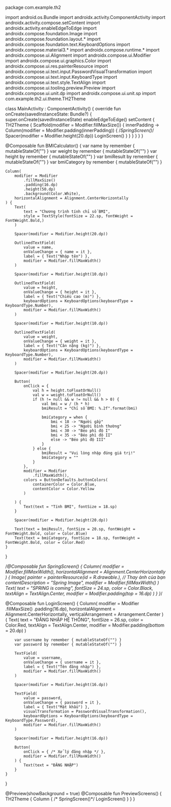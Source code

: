 package com.example.th2

import android.os.Bundle
import androidx.activity.ComponentActivity
import androidx.activity.compose.setContent
import androidx.activity.enableEdgeToEdge
import androidx.compose.foundation.Image
import androidx.compose.foundation.layout.*
import androidx.compose.foundation.text.KeyboardOptions
import androidx.compose.material3.*
import androidx.compose.runtime.*
import androidx.compose.ui.Alignment
import androidx.compose.ui.Modifier
import androidx.compose.ui.graphics.Color
import androidx.compose.ui.res.painterResource
import androidx.compose.ui.text.input.PasswordVisualTransformation
import androidx.compose.ui.text.input.KeyboardType
import androidx.compose.ui.text.style.TextAlign
import androidx.compose.ui.tooling.preview.Preview
import androidx.compose.ui.unit.dp
import androidx.compose.ui.unit.sp
import com.example.th2.ui.theme.TH2Theme

class MainActivity : ComponentActivity() {
    override fun onCreate(savedInstanceState: Bundle?) {
        super.onCreate(savedInstanceState)
        enableEdgeToEdge()
        setContent {
            TH2Theme {
                Scaffold(modifier = Modifier.fillMaxSize()) { innerPadding ->
                    Column(modifier = Modifier.padding(innerPadding)) {
                        /*SpringScreen()*/
                        Spacer(modifier = Modifier.height(20.dp))
                        LoginScreen()
                    }
                }
            }
        }
    }
}

@Composable
fun BMICalculator() {
    var name by remember { mutableStateOf("") }
    var weight by remember { mutableStateOf("") }
    var height by remember { mutableStateOf("") }
    var bmiResult by remember { mutableStateOf("") }
    var bmiCategory by remember { mutableStateOf("") }

    Column(
        modifier = Modifier
            .fillMaxSize()
            .padding(16.dp)
            .height(50.dp)
            .background(Color.White),
        horizontalAlignment = Alignment.CenterHorizontally
    ) {
        Text(
            text = "Chương trình tính chỉ số BMI",
            style = TextStyle(fontSize = 22.sp, fontWeight = FontWeight.Bold,)
        )

        Spacer(modifier = Modifier.height(20.dp))

        OutlinedTextField(
            value = name,
            onValueChange = { name = it },
            label = { Text("Nhập tên") },
            modifier = Modifier.fillMaxWidth()
        )

        Spacer(modifier = Modifier.height(10.dp))

        OutlinedTextField(
            value = height,
            onValueChange = { height = it },
            label = { Text("Chiều cao (m)") },
            keyboardOptions = KeyboardOptions(keyboardType = KeyboardType.Number),
            modifier = Modifier.fillMaxWidth()
        )

        Spacer(modifier = Modifier.height(10.dp))

        OutlinedTextField(
            value = weight,
            onValueChange = { weight = it },
            label = { Text("Cân nặng (kg)") },
            keyboardOptions = KeyboardOptions(keyboardType = KeyboardType.Number),
            modifier = Modifier.fillMaxWidth()
        )

        Spacer(modifier = Modifier.height(20.dp))

        Button(
            onClick = {
                val h = height.toFloatOrNull()
                val w = weight.toFloatOrNull()
                if (h != null && w != null && h > 0) {
                    val bmi = w / (h * h)
                    bmiResult = "Chỉ số BMI: %.2f".format(bmi)

                    bmiCategory = when {
                        bmi < 18 -> "Người gầy"
                        bmi < 25 -> "Người bình thường"
                        bmi < 30 -> "Béo phì độ I"
                        bmi < 35 -> "Béo phì độ II"
                        else -> "Béo phì độ III"
                    }
                } else {
                    bmiResult = "Vui lòng nhập đúng giá trị!"
                    bmiCategory = ""
                }
            },
            modifier = Modifier
                .fillMaxWidth(),
            colors = ButtonDefaults.buttonColors(
                containerColor = Color.Blue,
                contentColor = Color.Yellow
            )

        ) {
            Text(text = "Tính BMI", fontSize = 18.sp)
        }

        Spacer(modifier = Modifier.height(20.dp))

        Text(text = bmiResult, fontSize = 20.sp, fontWeight = FontWeight.Bold, color = Color.Blue)
        Text(text = bmiCategory, fontSize = 18.sp, fontWeight = FontWeight.Bold, color = Color.Red)
    }
}








/*@Composable
fun SpringScreen() {
    Column(
        modifier = Modifier.fillMaxWidth(),
        horizontalAlignment = Alignment.CenterHorizontally
    ) {
        Image(
            painter = painterResource(id = R.drawable.), // Thay ảnh của bạn
            contentDescription = "Spring Image",
            modifier = Modifier.fillMaxWidth()
        )
        Text(
            text = "SPRING is coming",
            fontSize = 24.sp,
            color = Color.Black,
            textAlign = TextAlign.Center,
            modifier = Modifier.padding(top = 16.dp)
        )
    }
}*/

@Composable
fun LoginScreen() {
    Column(
        modifier = Modifier
            .fillMaxSize()
            .padding(16.dp),
        horizontalAlignment = Alignment.CenterHorizontally,
        verticalArrangement = Arrangement.Center
    ) {
        Text(
            text = "ĐĂNG NHẬP HỆ THỐNG",
            fontSize = 26.sp,
            color = Color.Red,
            textAlign = TextAlign.Center,
            modifier = Modifier.padding(bottom = 20.dp)
        )

        var username by remember { mutableStateOf("") }
        var password by remember { mutableStateOf("") }

        TextField(
            value = username,
            onValueChange = { username = it },
            label = { Text("Tên đăng nhập") },
            modifier = Modifier.fillMaxWidth()
        )

        Spacer(modifier = Modifier.height(16.dp))

        TextField(
            value = password,
            onValueChange = { password = it },
            label = { Text("Mật khẩu") },
            visualTransformation = PasswordVisualTransformation(),
            keyboardOptions = KeyboardOptions(keyboardType = KeyboardType.Password),
            modifier = Modifier.fillMaxWidth()
        )

        Spacer(modifier = Modifier.height(16.dp))

        Button(
            onClick = { /* Xử lý đăng nhập */ },
            modifier = Modifier.fillMaxWidth()
        ) {
            Text(text = "ĐĂNG NHẬP")
        }
    }
}

@Preview(showBackground = true)
@Composable
fun PreviewScreens() {
    TH2Theme {
        Column {
           /* SpringScreen()*/
            LoginScreen()
        }
    }
}
